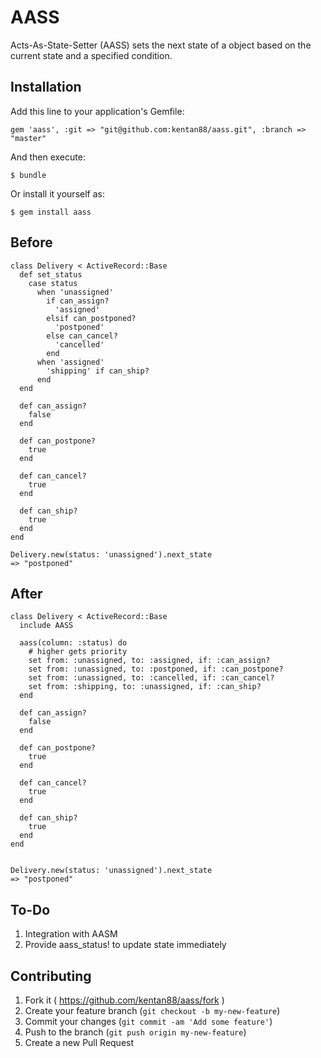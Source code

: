 # AASS

Acts-As-State-Setter (AASS) sets the next state of a object based on the current state and a specified condition.

## Installation

Add this line to your application's Gemfile:

    gem 'aass', :git => "git@github.com:kentan88/aass.git", :branch => "master"

And then execute:

    $ bundle

Or install it yourself as:

    $ gem install aass

## Before

```
class Delivery < ActiveRecord::Base
  def set_status
    case status
      when 'unassigned'
        if can_assign?
          'assigned'
        elsif can_postponed?
          'postponed'
        else can_cancel?
          'cancelled'
        end
      when 'assigned'
        'shipping' if can_ship?
      end
  end

  def can_assign?
    false
  end

  def can_postpone?
    true
  end

  def can_cancel?
    true
  end

  def can_ship?
    true
  end
end

Delivery.new(status: 'unassigned').next_state
=> "postponed"
```


## After

```
class Delivery < ActiveRecord::Base
  include AASS

  aass(column: :status) do
    # higher gets priority
    set from: :unassigned, to: :assigned, if: :can_assign?
    set from: :unassigned, to: :postponed, if: :can_postpone?
    set from: :unassigned, to: :cancelled, if: :can_cancel?
    set from: :shipping, to: :unassigned, if: :can_ship?
  end

  def can_assign?
    false
  end

  def can_postpone?
    true
  end

  def can_cancel?
    true
  end

  def can_ship?
    true
  end
end


Delivery.new(status: 'unassigned').next_state
=> "postponed"
```

## To-Do
1. Integration with AASM
2. Provide aass_status! to update state immediately

## Contributing

1. Fork it ( https://github.com/kentan88/aass/fork )
2. Create your feature branch (`git checkout -b my-new-feature`)
3. Commit your changes (`git commit -am 'Add some feature'`)
4. Push to the branch (`git push origin my-new-feature`)
5. Create a new Pull Request
